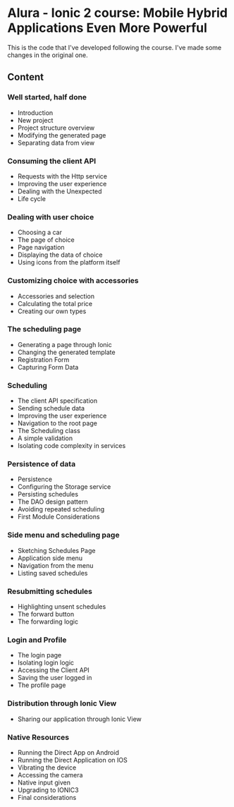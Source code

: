 # Alura - Ionic 2 course: Mobile Hybrid Applications Even More Powerful

This is the code that I've developed following the course. I've made some changes in the original one.

## Content

### Well started, half done

  - Introduction
  - New project
  - Project structure overview
  - Modifying the generated page
  - Separating data from view

### Consuming the client API

  - Requests with the Http service
  - Improving the user experience
  - Dealing with the Unexpected
  - Life cycle

### Dealing with user choice

  - Choosing a car
  - The page of choice
  - Page navigation
  - Displaying the data of choice
  - Using icons from the platform itself

### Customizing choice with accessories

  - Accessories and selection
  - Calculating the total price
  - Creating our own types

### The scheduling page

  - Generating a page through Ionic
  - Changing the generated template
  - Registration Form
  - Capturing Form Data

### Scheduling

  - The client API specification
  - Sending schedule data
  - Improving the user experience
  - Navigation to the root page
  - The Scheduling class
  - A simple validation
  - Isolating code complexity in services

### Persistence of data

  - Persistence
  - Configuring the Storage service
  - Persisting schedules
  - The DAO design pattern
  - Avoiding repeated scheduling
  - First Module Considerations

### Side menu and scheduling page

  - Sketching Schedules Page
  - Application side menu
  - Navigation from the menu
  - Listing saved schedules

### Resubmitting schedules

  - Highlighting unsent schedules
  - The forward button
  - The forwarding logic

### Login and Profile

  - The login page
  - Isolating login logic
  - Accessing the Client API
  - Saving the user logged in
  - The profile page

### Distribution through Ionic View

  - Sharing our application through Ionic View

### Native Resources

  - Running the Direct App on Android
  - Running the Direct Application on IOS
  - Vibrating the device
  - Accessing the camera
  - Native input given
  - Upgrading to IONIC3
  - Final considerations
